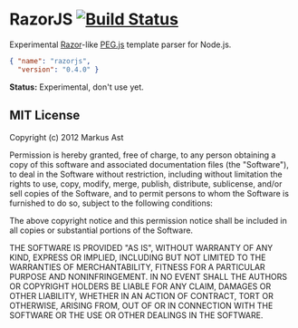 # RazorJS [![Build Status](https://secure.travis-ci.org/rkusa/razorjs.png)](http://travis-ci.org/rkusa/razorjs)

Experimental [Razor](http://razorengine.codeplex.com/)-like [PEG.js](https://github.com/dmajda/pegjs) template parser for Node.js.


```json
{ "name": "razorjs",
  "version": "0.4.0" }
```

**Status:** Experimental, don't use yet.

## MIT License
Copyright (c) 2012 Markus Ast

Permission is hereby granted, free of charge, to any person obtaining a copy of this software and associated documentation files (the "Software"), to deal in the Software without restriction, including without limitation the rights to use, copy, modify, merge, publish, distribute, sublicense, and/or sell copies of the Software, and to permit persons to whom the Software is furnished to do so, subject to the following conditions:

The above copyright notice and this permission notice shall be included in all copies or substantial portions of the Software.

THE SOFTWARE IS PROVIDED "AS IS", WITHOUT WARRANTY OF ANY KIND, EXPRESS OR IMPLIED, INCLUDING BUT NOT LIMITED TO THE WARRANTIES OF MERCHANTABILITY, FITNESS FOR A PARTICULAR PURPOSE AND NONINFRINGEMENT. IN NO EVENT SHALL THE AUTHORS OR COPYRIGHT HOLDERS BE LIABLE FOR ANY CLAIM, DAMAGES OR OTHER LIABILITY, WHETHER IN AN ACTION OF CONTRACT, TORT OR OTHERWISE, ARISING FROM, OUT OF OR IN CONNECTION WITH THE SOFTWARE OR THE USE OR OTHER DEALINGS IN THE SOFTWARE.